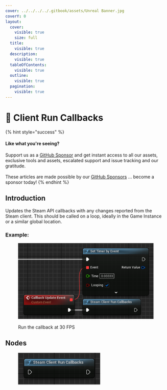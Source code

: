 ```yaml
---
cover: ../../../../.gitbook/assets/Unreal Banner.jpg
coverY: 0
layout:
  cover:
    visible: true
    size: full
  title:
    visible: true
  description:
    visible: true
  tableOfContents:
    visible: true
  outline:
    visible: true
  pagination:
    visible: true
---
```


# 🔵 Client Run Callbacks

{% hint style="success" %}
#### Like what you're seeing?

Support us as a [GitHub Sponsor](../../../../become-a-sponsor/) and get instant access to all our assets, exclusive tools and assets, escalated support and issue tracking and our gratitude.\
\
These articles are made possible by our [GitHub Sponsors](../../../../become-a-sponsor/) ... become a sponsor today!
{% endhint %}

## Introduction

Updates the Steam API callbacks with any changes reported from the Steam client. This should be called on a loop, ideally in the Game Instance or a similar global location.

### Example:

<figure><img src="../../../../.gitbook/assets/image (200).png" alt=""><figcaption><p>Run the callback at 30 FPS</p></figcaption></figure>

## Nodes

<figure><img src="../../../../.gitbook/assets/image (199).png" alt=""><figcaption></figcaption></figure>
